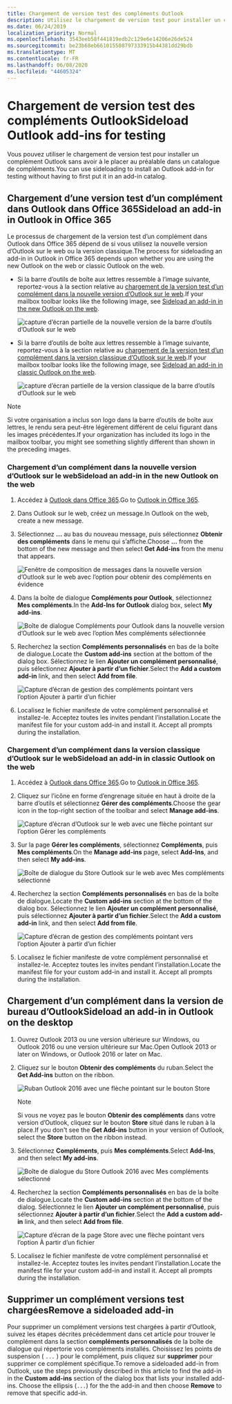 ```yaml
---
title: Chargement de version test des compléments Outlook
description: Utilisez le chargement de version test pour installer un complément Outlook sans avoir à le placer au préalable dans un catalogue de compléments.
ms.date: 06/24/2019
localization_priority: Normal
ms.openlocfilehash: 3543eeb58f441819edb2c129e6e14206e26de524
ms.sourcegitcommit: be23b68eb661015508797333915b44381dd29bdb
ms.translationtype: MT
ms.contentlocale: fr-FR
ms.lasthandoff: 06/08/2020
ms.locfileid: "44605324"
---
```

# <a name="sideload-outlook-add-ins-for-testing"></a><span data-ttu-id="a5b51-103">Chargement de version test des compléments Outlook</span><span class="sxs-lookup"><span data-stu-id="a5b51-103">Sideload Outlook add-ins for testing</span></span>

<span data-ttu-id="a5b51-104">Vous pouvez utiliser le chargement de version test pour installer un complément Outlook sans avoir à le placer au préalable dans un catalogue de compléments.</span><span class="sxs-lookup"><span data-stu-id="a5b51-104">You can use sideloading to install an Outlook add-in for testing without having to first put it in an add-in catalog.</span></span>


## <a name="sideload-an-add-in-in-outlook-in-office-365"></a><span data-ttu-id="a5b51-105">Chargement d’une version test d’un complément dans Outlook dans Office 365</span><span class="sxs-lookup"><span data-stu-id="a5b51-105">Sideload an add-in in Outlook in Office 365</span></span>

<span data-ttu-id="a5b51-106">Le processus de chargement de la version test d’un complément dans Outlook dans Office 365 dépend de si vous utilisez la nouvelle version d’Outlook sur le web ou la version classique.</span><span class="sxs-lookup"><span data-stu-id="a5b51-106">The process for sideloading an add-in in Outlook in Office 365 depends upon whether you are using the new Outlook on the web or classic Outlook on the web.</span></span>

- <span data-ttu-id="a5b51-107">Si la barre d’outils de boîte aux lettres ressemble à l’image suivante, reportez-vous à la section relative au [chargement de la version test d’un complément dans la nouvelle version d’Outlook sur le web](#sideload-an-add-in-in-the-new-outlook-on-the-web).</span><span class="sxs-lookup"><span data-stu-id="a5b51-107">If your mailbox toolbar looks like the following image, see [Sideload an add-in in the new Outlook on the web](#sideload-an-add-in-in-the-new-outlook-on-the-web).</span></span>

    ![capture d’écran partielle de la nouvelle version de la barre d’outils d’Outlook sur le web](../images/outlook-on-the-web-new-toolbar.png)

- <span data-ttu-id="a5b51-109">Si la barre d’outils de boîte aux lettres ressemble à l’image suivante, reportez-vous à la section relative au [chargement de la version test d’un complément dans la version classique d’Outlook sur le web](#sideload-an-add-in-in-classic-outlook-on-the-web).</span><span class="sxs-lookup"><span data-stu-id="a5b51-109">If your mailbox toolbar looks like the following image, see [Sideload an add-in in classic Outlook on the web](#sideload-an-add-in-in-classic-outlook-on-the-web).</span></span>

    ![capture d’écran partielle de la version classique de la barre d’outils d’Outlook sur le web](../images/outlook-on-the-web-classic-toolbar.png)

> [!NOTE]
> <span data-ttu-id="a5b51-111">Si votre organisation a inclus son logo dans la barre d’outils de boîte aux lettres, le rendu sera peut-être légèrement différent de celui figurant dans les images précédentes.</span><span class="sxs-lookup"><span data-stu-id="a5b51-111">If your organization has included its logo in the mailbox toolbar, you might see something slightly different than shown in the preceding images.</span></span>

### <a name="sideload-an-add-in-in-the-new-outlook-on-the-web"></a><span data-ttu-id="a5b51-112">Chargement d’un complément dans la nouvelle version d’Outlook sur le web</span><span class="sxs-lookup"><span data-stu-id="a5b51-112">Sideload an add-in in the new Outlook on the web</span></span>

1. <span data-ttu-id="a5b51-113">Accédez à [Outlook dans Office 365](https://outlook.office.com).</span><span class="sxs-lookup"><span data-stu-id="a5b51-113">Go to [Outlook in Office 365](https://outlook.office.com).</span></span>

1. <span data-ttu-id="a5b51-114">Dans Outlook sur le web, créez un message.</span><span class="sxs-lookup"><span data-stu-id="a5b51-114">In Outlook on the web, create a new message.</span></span>   

1. <span data-ttu-id="a5b51-115">Sélectionnez **...** au bas du nouveau message, puis sélectionnez **Obtenir des compléments** dans le menu qui s’affiche.</span><span class="sxs-lookup"><span data-stu-id="a5b51-115">Choose **...** from the bottom of the new message and then select **Get Add-ins** from the menu that appears.</span></span>

    ![Fenêtre de composition de messages dans la nouvelle version d’Outlook sur le web avec l’option pour obtenir des compléments en évidence](../images/outlook-on-the-web-new-get-add-ins.png)

1. <span data-ttu-id="a5b51-117">Dans la boîte de dialogue **Compléments pour Outlook**, sélectionnez **Mes compléments**.</span><span class="sxs-lookup"><span data-stu-id="a5b51-117">In the **Add-Ins for Outlook** dialog box, select **My add-ins**.</span></span>

    ![Boîte de dialogue Compléments pour Outlook dans la nouvelle version d’Outlook sur le web avec l’option Mes compléments sélectionnée](../images/outlook-on-the-web-new-my-add-ins.png)

1. <span data-ttu-id="a5b51-119">Recherchez la section **Compléments personnalisés** en bas de la boîte de dialogue.</span><span class="sxs-lookup"><span data-stu-id="a5b51-119">Locate the **Custom add-ins** section at the bottom of the dialog box.</span></span> <span data-ttu-id="a5b51-120">Sélectionnez le lien **Ajouter un complément personnalisé**, puis sélectionnez **Ajouter à partir d’un fichier**.</span><span class="sxs-lookup"><span data-stu-id="a5b51-120">Select the **Add a custom add-in** link, and then select **Add from file**.</span></span>

    ![Capture d’écran de gestion des compléments pointant vers l’option Ajouter à partir d’un fichier](../images/outlook-sideload-desktop-add-from-file.png)

1. <span data-ttu-id="a5b51-p102">Localisez le fichier manifeste de votre complément personnalisé et installez-le. Acceptez toutes les invites pendant l’installation.</span><span class="sxs-lookup"><span data-stu-id="a5b51-p102">Locate the manifest file for your custom add-in and install it. Accept all prompts during the installation.</span></span>

### <a name="sideload-an-add-in-in-classic-outlook-on-the-web"></a><span data-ttu-id="a5b51-124">Chargement d’un complément dans la version classique d’Outlook sur le web</span><span class="sxs-lookup"><span data-stu-id="a5b51-124">Sideload an add-in in classic Outlook on the web</span></span>

1. <span data-ttu-id="a5b51-125">Accédez à [Outlook dans Office 365](https://outlook.office.com).</span><span class="sxs-lookup"><span data-stu-id="a5b51-125">Go to [Outlook in Office 365](https://outlook.office.com).</span></span>

1. <span data-ttu-id="a5b51-126">Cliquez sur l’icône en forme d’engrenage située en haut à droite de la barre d’outils et sélectionnez **Gérer des compléments**.</span><span class="sxs-lookup"><span data-stu-id="a5b51-126">Choose the gear icon in the top-right section of the toolbar and select **Manage add-ins**.</span></span>

    ![Capture d’écran d’Outlook sur le web avec une flèche pointant sur l’option Gérer les compléments](../images/outlook-sideload-web-manage-integrations.png)

1. <span data-ttu-id="a5b51-128">Sur la page **Gérer les compléments**, sélectionnez **Compléments**, puis **Mes compléments**.</span><span class="sxs-lookup"><span data-stu-id="a5b51-128">On the **Manage add-ins** page, select **Add-Ins**, and then select **My add-ins**.</span></span>

    ![Boîte de dialogue du Store Outlook sur le web avec Mes compléments sélectionné](../images/outlook-sideload-store-select-add-ins.png)

1. <span data-ttu-id="a5b51-130">Recherchez la section **Compléments personnalisés** en bas de la boîte de dialogue.</span><span class="sxs-lookup"><span data-stu-id="a5b51-130">Locate the **Custom add-ins** section at the bottom of the dialog box.</span></span> <span data-ttu-id="a5b51-131">Sélectionnez le lien **Ajouter un complément personnalisé**, puis sélectionnez **Ajouter à partir d’un fichier**.</span><span class="sxs-lookup"><span data-stu-id="a5b51-131">Select the **Add a custom add-in** link, and then select **Add from file**.</span></span>

    ![Capture d’écran de gestion des compléments pointant vers l’option Ajouter à partir d’un fichier](../images/outlook-sideload-desktop-add-from-file.png)

1. <span data-ttu-id="a5b51-p104">Localisez le fichier manifeste de votre complément personnalisé et installez-le. Acceptez toutes les invites pendant l’installation.</span><span class="sxs-lookup"><span data-stu-id="a5b51-p104">Locate the manifest file for your custom add-in and install it. Accept all prompts during the installation.</span></span>

## <a name="sideload-an-add-in-in-outlook-on-the-desktop"></a><span data-ttu-id="a5b51-135">Chargement d’un complément dans la version de bureau d’Outlook</span><span class="sxs-lookup"><span data-stu-id="a5b51-135">Sideload an add-in in Outlook on the desktop</span></span>

1. <span data-ttu-id="a5b51-136">Ouvrez Outlook 2013 ou une version ultérieure sur Windows, ou Outlook 2016 ou une version ultérieure sur Mac.</span><span class="sxs-lookup"><span data-stu-id="a5b51-136">Open Outlook 2013 or later on Windows, or Outlook 2016 or later on Mac.</span></span>

1. <span data-ttu-id="a5b51-137">Cliquez sur le bouton **Obtenir des compléments** du ruban.</span><span class="sxs-lookup"><span data-stu-id="a5b51-137">Select the **Get Add-ins** button on the ribbon.</span></span>

    ![Ruban Outlook 2016 avec une flèche pointant sur le bouton Store](../images/outlook-sideload-desktop-store.png)

    > [!NOTE]
    > <span data-ttu-id="a5b51-139">Si vous ne voyez pas le bouton **Obtenir des compléments** dans votre version d’Outlook, cliquez sur le bouton **Store** situé dans le ruban à la place.</span><span class="sxs-lookup"><span data-stu-id="a5b51-139">If you don't see the **Get Add-ins** button in your version of Outlook, select the **Store** button on the ribbon instead.</span></span>

1. <span data-ttu-id="a5b51-140">Sélectionnez **Compléments**, puis **Mes compléments**.</span><span class="sxs-lookup"><span data-stu-id="a5b51-140">Select **Add-Ins**, and then select **My add-ins**.</span></span>

    ![Boîte de dialogue du Store Outlook 2016 avec Mes compléments sélectionné](../images/outlook-sideload-store-select-add-ins.png)

1. <span data-ttu-id="a5b51-142">Recherchez la section **Compléments personnalisés** en bas de la boîte de dialogue.</span><span class="sxs-lookup"><span data-stu-id="a5b51-142">Locate the **Custom add-ins** section at the bottom of the dialog.</span></span> <span data-ttu-id="a5b51-143">Sélectionnez le lien **Ajouter un complément personnalisé**, puis sélectionnez **Ajouter à partir d’un fichier**.</span><span class="sxs-lookup"><span data-stu-id="a5b51-143">Select the **Add a custom add-in** link, and then select **Add from file**.</span></span>

    ![Capture d’écran de la page Store avec une flèche pointant vers l’option À partir d’un fichier](../images/outlook-sideload-desktop-add-from-file.png)

1. <span data-ttu-id="a5b51-p106">Localisez le fichier manifeste de votre complément personnalisé et installez-le. Acceptez toutes les invites pendant l’installation.</span><span class="sxs-lookup"><span data-stu-id="a5b51-p106">Locate the manifest file for your custom add-in and install it. Accept all prompts during the installation.</span></span>

## <a name="remove-a-sideloaded-add-in"></a><span data-ttu-id="a5b51-147">Supprimer un complément versions test chargées</span><span class="sxs-lookup"><span data-stu-id="a5b51-147">Remove a sideloaded add-in</span></span>

<span data-ttu-id="a5b51-148">Pour supprimer un complément versions test chargées à partir d’Outlook, suivez les étapes décrites précédemment dans cet article pour trouver le complément dans la section **compléments personnalisés** de la boîte de dialogue qui répertorie vos compléments installés. Choisissez les points de suspension ( `...` ) pour le complément, puis cliquez sur **supprimer** pour supprimer ce complément spécifique.</span><span class="sxs-lookup"><span data-stu-id="a5b51-148">To remove a sideloaded add-in from Outlook, use the steps previously described in this article to find the add-in in the **Custom add-ins** section of the dialog box that lists your installed add-ins. Choose the ellipsis (`...`) for the the add-in and then choose **Remove** to remove that specific add-in.</span></span>
